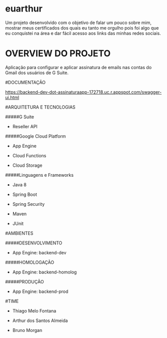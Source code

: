 # euarthur
Um projeto desenvolvido com o objetivo de falar um pouco sobre mim, mostrar meus certificados dos quais eu tanto me orgulho pois foi algo que eu conquistei na área e dar fácil acesso aos links das minhas redes sociais.

# OVERVIEW DO PROJETO

Aplicação para configurar e aplicar assinatura de emails nas contas do Gmail dos usuários de G Suite.

#DOCUMENTAÇÃO

https://backend-dev-dot-assinaturaapp-172718.uc.r.appspot.com/swagger-ui.html

#ARQUITETURA E TECNOLOGIAS

#####G Suite

* Reseller API

#####Google Cloud Platform

* App Engine

* Cloud Functions

* Cloud Storage

#####Linguagens e Frameworks

* Java 8

* Spring Boot

* Spring Security

* Maven

* JUnit

#AMBIENTES

#####DESENVOLVIMENTO

* App Engine: backend-dev

#####HOMOLOGAÇÃO

* App Engine: backend-homolog

#####PRODUÇÃO

* App Engine: backend-prod

#TIME

* Thiago Melo Fontana

* Arthur dos Santos Almeida

* Bruno Morgan
